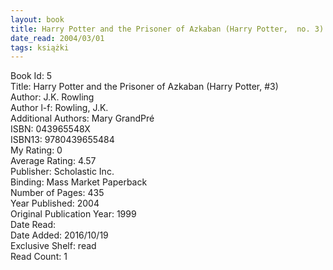 ```yaml
---
layout: book
title: Harry Potter and the Prisoner of Azkaban (Harry Potter,  no. 3)
date_read: 2004/03/01
tags: książki
---
```


Book Id: 5<br />
Title: Harry Potter and the Prisoner of Azkaban (Harry Potter, #3)<br />
Author: J.K. Rowling<br />
Author l-f: Rowling, J.K.<br />
Additional Authors: Mary GrandPré<br />
ISBN: 043965548X<br />
ISBN13: 9780439655484<br />
My Rating: 0<br />
Average Rating: 4.57<br />
Publisher: Scholastic Inc.<br />
Binding: Mass Market Paperback<br />
Number of Pages: 435<br />
Year Published: 2004<br />
Original Publication Year: 1999<br />
Date Read: <br />
Date Added: 2016/10/19<br />
Exclusive Shelf: read<br />
Read Count: 1<br />


